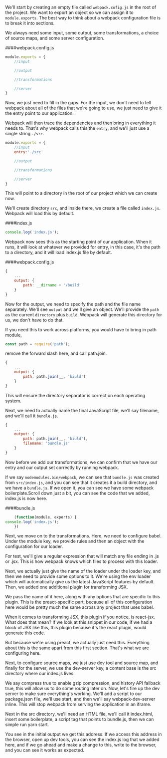 We'll start by creating an empty file called `webpack.cofig.js` in the root of the project. We want to export an object so we can assign it to `module.exports`. The best way to think about a webpack configuration file is to break it into sections.

We always need some input, some output, some transformations, a choice of source maps, and some server configuration. 

####webpack.config.js
```javascript
module.exports = {
	//input

	//output

	//transformations

	//server
}
```
Now, we just need to fill in the gaps. For the input, we don't need to tell webpack about all of the files that we're going to use, we just need to give it the entry point to our application.

Webpack will then trace the dependencies and then bring in everything it needs to. That's why webpack calls this the `entry`, and we'll just use a single string `./src`. 

```javascript
module.exports = {
	//input
	entry:'./src'

	//output

	//transformations

	//server
}
```

This will point to a directory in the root of our project which we can create now.

We'll create directory `src`, and inside there, we create a file called `index.js`. Webpack will load this by default. 

####index.js
```javascript
console.log('index.js');
```

Webpack now sees this as the starting point of our application. When it runs, it will look at whatever we provided for entry, in this case, it's the path to a directory, and it will load index.js file by default.

####webpack.config.js
```javascript
{
	...
	output: {
		path: __dirname + '/build'
	}
}
```

Now for the output, we need to specify the path and the file name separately. We'll see `output` and we'll give an object. We'll provide the `path` as the current `directory` plus `build`. Webpack will generate this directory for us, we don't have to do that.

If you need this to work across platforms, you would have to bring in path module, 

```javascript
const path = require('path');
```
remove the forward slash here, and call path.join. 

```javascript
{
	...
	output: {
		path: path.join(__, 'biuld')
	}
}
```

This will ensure the directory separator is correct on each operating system.

Next, we need to actually name the final JavaScript file, we'll say filename, and we'll call it `bundle.js`. 

```javascript
{
	...
	output: {
		path: path.join(__, 'biuld'),
		filename: 'bundle.js'
	}
}
```

Now before we add our transformations, we can confirm that we have our entry and our output set correctly by running webpack.

If we say `nodemodules.bin/webpack`, we can see that `bundle.js` was created from `src/index.js`, and you can see that it creates it a build directory, and we have a `bundle.js`. If we open it, you can see we have some webpack boilerplate.Scroll down just a bit, you can see the code that we added, index.js is now here. 

####bundle.js
```javascript
	(function(module, exports) {
console.log('index.js');
	})
```
Next, we move on to the transformations. Here, we need to configure babel. Under the module key, we provide rules and then an object with the configuration for our loader.

For test, we'll give a regular expression that will match any file ending in .js or .jsx. This is how webpack knows which files to process with this loader.

Next, we actually just give the name of the loader under the loader key, and then we need to provide some options to it. We're using the env loader which will automatically give us the latest JavaScript features by default. Then, we added one additional plugin for transforming JSX.

We pass the name of it here, along with any options that are specific to this plugin. This is the preact-specific part, because all of this configuration here would be pretty much the same across any project that uses babel.

When it comes to transforming JSX, this plugin if you notice, is react-jsx. What does that mean? If we look at this snippet in our code, if we had a block of JSX like this, this plugin because it's the react plugin, would generate this code.

But because we're using preact, we actually just need this. Everything about this is the same apart from this first section. That's what we are configuring here.

Next, to configure source maps, we just use dev tool and source map, and finally for the server, we use the dev-server key, a content base is the src directory where our index.js lives.

We say compress true to enable gzip compression, and history API fallback true, this will allow us to do some routing later on. Now, let's fire up the dev server to make sure everything's working. We'll add a script to our package.json file, we'll use start, and then we'll say webpack-dev-server inline. This will stop webpack from serving the application in 
an iframe.

Next in the src directory, we'll need an HTML file, we'll call it index.html, insert some boilerplate, a script tag that points to bundle.js, then we can simple run yarn start.

You see in the initial output we get this address. If we access this address in the browser, open up dev tools, you can see the index.js log that we added here, and if we go ahead and make a change to this, write to the browser, and you can see it works as expected.